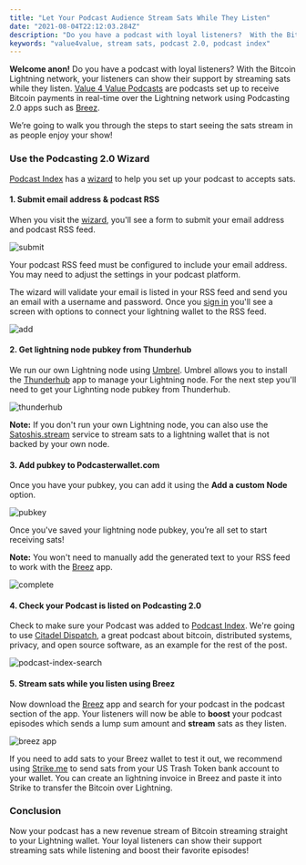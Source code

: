 ```yaml
---
title: "Let Your Podcast Audience Stream Sats While They Listen"
date: "2021-08-04T22:12:03.284Z"
description: "Do you have a podcast with loyal listeners?  With the Bitcoin Lightning network, your users can stream sats while they listen to show their support."
keywords: "value4value, stream sats, podcast 2.0, podcast index"
---
```

**Welcome anon!**  Do you have a podcast with loyal listeners?  With the Bitcoin Lightning network, your listeners can show their support by streaming sats while they listen.  [Value 4 Value Podcasts](https://podcastindex.org/podcast/value4value) are podcasts set up to receive Bitcoin payments in real-time over the Lightning network using Podcasting 2.0 apps such as [Breez](https://breez.technology/).

We’re going to walk you through the steps to start seeing the sats stream in as people enjoy your show!

### Use the Podcasting 2.0 Wizard

[Podcast Index](https://podcastindex.org/) has a [wizard](https://podcasterwallet.com/) to help you set up your podcast to accepts sats.

#### 1. Submit email address & podcast RSS

When you visit the [wizard](https://podcasterwallet.com/), you'll see a form to submit your email address and podcast RSS feed.

![submit](./submit.png)


Your podcast RSS feed must be configured to include your email address.  You may need to adjust the settings in your podcast platform.

The wizard will validate your email is listed in your RSS feed and send you an email with a username and password.  Once you [sign in](https://podcasterwallet.com/sign-in) you'll see a screen with options to connect your lightning wallet to the RSS feed.

![add](./add.png)

#### 2. Get lightning node pubkey from Thunderhub

We run our own Lightning node using [Umbrel](https://getumbrel.com/).  Umbrel allows you to install the [Thunderhub](https://thunderhub.io/) app to manage your Lightning node.  For the next step you'll need to get your Lighnting node pubkey from Thunderhub.

![thunderhub](./thunderhub.png)

**Note:**  If you don't run your own Lightning node, you can also use the [Satoshis.stream](https://satoshis.stream/) service to stream sats to a lightning wallet that is not backed by your own node.

#### 3. Add pubkey to Podcasterwallet.com

Once you have your pubkey, you can add it using the **Add a custom Node** option.

![pubkey](./pubkey.png)


Once you've saved your lightning node pubkey, you’re all set to start receiving sats!  

**Note:** You won't need to manually add the generated text to your RSS feed to work with the [Breez](https://breez.technology/) app.

![complete](./complete.png)

#### 4. Check your Podcast is listed on Podcasting 2.0

Check to make sure your Podcast was added to [Podcast Index](https://podcastindex.org/).  We're going to use
[Citadel Dispatch](https://citadeldispatch.com/), a great podcast about bitcoin, distributed systems, privacy, and open source software, as an example for the rest of the post.

![podcast-index-search](./podcast-index-search.png)

#### 5. Stream sats while you listen using Breez

Now download the [Breez](https://breez.technology/) app and search for your podcast in the podcast section of the app.  Your listeners will now be able to **boost** your podcast episodes which sends a lump sum amount and **stream** sats as they listen.


![breez app](./breez.jpeg#width=32px;height=32px)

If you need to add sats to your Breez wallet to test it out, we recommend using [Strike.me](https://strike.me/) to send sats from your US Trash Token bank account to your wallet.  You can create an lightning invoice in Breez and paste it into Strike to transfer the Bitcoin over Lightning.

### Conclusion

Now your podcast has a new revenue stream of Bitcoin streaming straight to your Lightning wallet.  Your loyal listeners can show their support streaming sats while listening and boost their favorite episodes!
